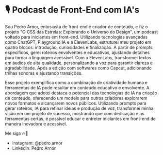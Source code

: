 # 🎙️ Podcast de Front-End com IA's

Sou Pedro Arnor, entusiasta de front-end e criador de conteúdo, e fiz o projeto "O CSS das Estrelas: Explorando o Universo do Design", um podcast voltado para iniciantes em front-end. Utilizando tecnologias avançadas como ChatGPT, Playground IA e a ElevenLabs, estruturei meu projeto em quatro blocos: introdução, curiosidades e finalização. A partir de prompts específicos, gerei roteiros envolventes e educativos, ajustando detalhes para tornar a linguagem acessível. Com a ElevenLabs, transformei textos em áudios de alta qualidade, personalizando a voz para garantir clareza e agradabilidade. Após a edição com softwares como Capcut, adicionando trilhas sonoras e ajustando transições.

Esse projeto exemplifica como a combinação de criatividade humana e ferramentas de IA pode resultar em conteúdo educativo e envolvente. A abordagem que adotei destaca o potencial das tecnologias de IA na criação de conteúdo, oferecendo um modelo para outros criadores explorarem novos formatos e alcançarem novos públicos. Utilizando prompts para gerar roteiros, IA para refinar ideias e produção de voz, transformei minha visão em um projeto de sucesso, mostrando que com dedicação e as ferramentas certas, é possível educar e entreter iniciantes em front-end de maneira inovadora e acessível.

Me siga 🔥📱
- Instagram: @pedro.arnor
- Linkedin: Pedro Arnor
